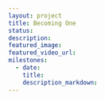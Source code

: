 ```yaml
---
layout: project
title: Becoming One
status:
description:
featured_image:
featured_video_url:
milestones:
  - date:
    title:
    description_markdown:
---
```

